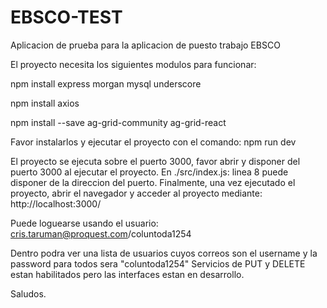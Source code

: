 # EBSCO-TEST
Aplicacion de prueba para la aplicacion de puesto trabajo EBSCO

El proyecto necesita los siguientes modulos para funcionar:

npm install express morgan mysql underscore

npm install axios

npm install --save ag-grid-community ag-grid-react


Favor instalarlos y ejecutar el proyecto con el comando:
npm run dev

El proyecto se ejecuta sobre el puerto 3000, favor abrir y disponer del puerto 3000 al ejecutar el proyecto.
En ./src/index.js: linea 8 puede disponer de la direccion del puerto.
Finalmente, una vez ejecutado el proyecto, abrir el navegador y acceder al proyecto mediante:
http://localhost:3000/

Puede loguearse usando el usuario:
cris.taruman@proquest.com/coluntoda1254

Dentro podra ver una lista de usuarios cuyos correos son el username y la password para todos sera "coluntoda1254"
Servicios de PUT y DELETE estan habilitados pero las interfaces estan en desarrollo.

Saludos.
